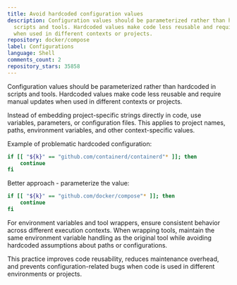 ```yaml
---
title: Avoid hardcoded configuration values
description: Configuration values should be parameterized rather than hardcoded in
  scripts and tools. Hardcoded values make code less reusable and require manual updates
  when used in different contexts or projects.
repository: docker/compose
label: Configurations
language: Shell
comments_count: 2
repository_stars: 35858
---
```


Configuration values should be parameterized rather than hardcoded in scripts and tools. Hardcoded values make code less reusable and require manual updates when used in different contexts or projects.

Instead of embedding project-specific strings directly in code, use variables, parameters, or configuration files. This applies to project names, paths, environment variables, and other context-specific values.

Example of problematic hardcoded configuration:
```bash
if [[ "${k}" == "github.com/containerd/containerd"* ]]; then
    continue
fi
```

Better approach - parameterize the value:
```bash
if [[ "${k}" == "github.com/docker/compose"* ]]; then
    continue
fi
```

For environment variables and tool wrappers, ensure consistent behavior across different execution contexts. When wrapping tools, maintain the same environment variable handling as the original tool while avoiding hardcoded assumptions about paths or configurations.

This practice improves code reusability, reduces maintenance overhead, and prevents configuration-related bugs when code is used in different environments or projects.